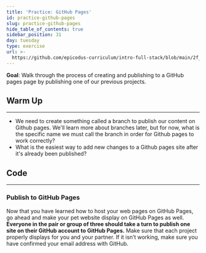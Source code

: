 ```yaml
---
title: 'Practice: GitHub Pages'
id: practice-github-pages
slug: practice-github-pages
hide_table_of_contents: true
sidebar_position: 31
day: tuesday
type: exercise
url: >-
  https://github.com/epicodus-curriculum/intro-full-stack/blob/main/2f_classwork_practice_github_pages.md
---
```


**Goal**:  Walk through the process of creating and publishing to a GitHub pages page by publishing one of our previous projects.

## Warm Up
<hr />

* We need to create something called a branch to publish our content on Github pages. We'll learn more about branches later, but for now, what is the specific name we must call the branch in order for Github pages to work correctly?
*  What is the easiest way to add new changes to a Github pages site after it's already been published?

## Code
<hr />

### Publish to GitHub Pages

Now that you have learned how to host your web pages on GitHub Pages, go ahead and make your pet website display on GitHub Pages as well. **Everyone in the pair or group of three should take a turn to publish one site on their GitHub account to GitHub Pages.** Make sure that each project properly displays for you and your partner. If it isn’t working, make sure you have confirmed your email address with GitHub. 
